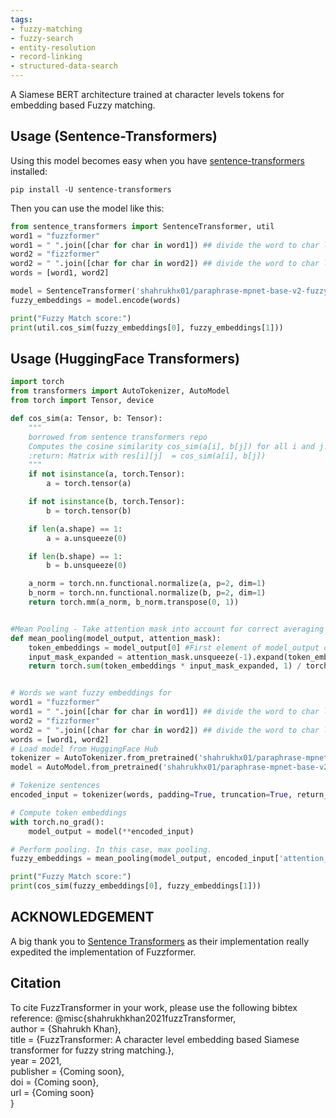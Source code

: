 ```yaml
---
tags:
- fuzzy-matching
- fuzzy-search
- entity-resolution
- record-linking
- structured-data-search
---
```

A Siamese BERT architecture trained at character levels tokens for embedding based Fuzzy matching.


## Usage (Sentence-Transformers)
Using this model becomes easy when you have [sentence-transformers](https://www.SBERT.net) installed:
```
pip install -U sentence-transformers
```
Then you can use the model like this:
```python
from sentence_transformers import SentenceTransformer, util
word1 = "fuzzformer"
word1 = " ".join([char for char in word1]) ## divide the word to char level to fuzzy match
word2 = "fizzformer"
word2 = " ".join([char for char in word2]) ## divide the word to char level to fuzzy match
words = [word1, word2]

model = SentenceTransformer('shahrukhx01/paraphrase-mpnet-base-v2-fuzzy-matcher')
fuzzy_embeddings = model.encode(words)

print("Fuzzy Match score:")
print(util.cos_sim(fuzzy_embeddings[0], fuzzy_embeddings[1]))
```
## Usage (HuggingFace Transformers)
```python
import torch
from transformers import AutoTokenizer, AutoModel
from torch import Tensor, device

def cos_sim(a: Tensor, b: Tensor):
    """
    borrowed from sentence transformers repo
    Computes the cosine similarity cos_sim(a[i], b[j]) for all i and j.
    :return: Matrix with res[i][j]  = cos_sim(a[i], b[j])
    """
    if not isinstance(a, torch.Tensor):
        a = torch.tensor(a)

    if not isinstance(b, torch.Tensor):
        b = torch.tensor(b)

    if len(a.shape) == 1:
        a = a.unsqueeze(0)

    if len(b.shape) == 1:
        b = b.unsqueeze(0)

    a_norm = torch.nn.functional.normalize(a, p=2, dim=1)
    b_norm = torch.nn.functional.normalize(b, p=2, dim=1)
    return torch.mm(a_norm, b_norm.transpose(0, 1))


#Mean Pooling - Take attention mask into account for correct averaging
def mean_pooling(model_output, attention_mask):
    token_embeddings = model_output[0] #First element of model_output contains all token embeddings
    input_mask_expanded = attention_mask.unsqueeze(-1).expand(token_embeddings.size()).float()
    return torch.sum(token_embeddings * input_mask_expanded, 1) / torch.clamp(input_mask_expanded.sum(1), min=1e-9)


# Words we want fuzzy embeddings for
word1 = "fuzzformer"
word1 = " ".join([char for char in word1]) ## divide the word to char level to fuzzy match
word2 = "fizzformer"
word2 = " ".join([char for char in word2]) ## divide the word to char level to fuzzy match
words = [word1, word2]
# Load model from HuggingFace Hub
tokenizer = AutoTokenizer.from_pretrained('shahrukhx01/paraphrase-mpnet-base-v2-fuzzy-matcher')
model = AutoModel.from_pretrained('shahrukhx01/paraphrase-mpnet-base-v2-fuzzy-matcher')

# Tokenize sentences
encoded_input = tokenizer(words, padding=True, truncation=True, return_tensors='pt')

# Compute token embeddings
with torch.no_grad():
    model_output = model(**encoded_input)

# Perform pooling. In this case, max pooling.
fuzzy_embeddings = mean_pooling(model_output, encoded_input['attention_mask'])

print("Fuzzy Match score:")
print(cos_sim(fuzzy_embeddings[0], fuzzy_embeddings[1]))
```

## ACKNOWLEDGEMENT
A big thank you to [Sentence Transformers](https://github.com/UKPLab/sentence-transformers) as their implementation really expedited the implementation of Fuzzformer.
## Citation
To cite FuzzTransformer in your work, please use the following bibtex reference:
@misc{shahrukhkhan2021fuzzTransformer, <br>
  author       = {Shahrukh Khan},<br>
  title        = {FuzzTransformer: A character level embedding based Siamese transformer for fuzzy string matching.},<br>
  year         = 2021,<br>
  publisher    = {Coming soon},<br>
  doi          = {Coming soon},<br>
  url          = {Coming soon}<br>
}
